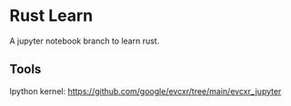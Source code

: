 # Rust Learn

A jupyter notebook branch to learn rust.

## Tools

Ipython kernel: https://github.com/google/evcxr/tree/main/evcxr_jupyter
